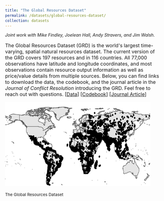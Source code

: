 ```yaml
---
title: "The Global Resources Dataset"
permalink: /datasets/global-resources-dataset/
collection: datasets
---
```


<style>
.thumbnailnrc {
    background-color: black;
    height: 275px;
    display: inline-block; 
    background-size: cover; 
    background-position: center center;
    background-repeat: no-repeat;
}
</style>

*Joint work with Mike Findley, Joelean Hall, Andy Stravers, and Jim Walsh.*

<p style="font-size: 12pt; width: 100%; text-align: left;">The Global Resources Dataset (GRD) is the world's largest time-varying, spatial natural resources dataset. The current version of the GRD covers 197 resources and in 116 countries. All 77,000 observations have latitude and longitude coordinates, and most observations contain resource output information as well as price/value details from multiple sources. Below, you can find links to download the data, the codebook, and the journal article in the <i>Journal of Conflict Resolution</i> introducing the GRD. Feel free to reach out with questions. [<a href="https://www.dropbox.com/sh/6pr8aky7ppi58w7/AABQLFNTksQRY7546zpMmdb0a?dl=0">Data</a>] [<a href="https://mikedenly.com/files/GRD_Codebook.pdf">Codebook</a>] [<a href="https://mikedenly.com/research/natural-resources-conflict">Journal Article</a>]</p> 

<p style="font-size: 12pt; width: 100%; text-align: left;"><img src="/images/world_nr.png" class="thumbnailnrc" style="width: 94%;"></p>

<p style="font-size: 10pt; width: 100%; text-align: left;">The Global Resources Dataset</p> 